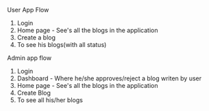 User App Flow
1. Login
2. Home page - See's all the  blogs in the application
3. Create a blog
4. To see his blogs(with all status)


Admin app flow
1. Login
2. Dashboard - Where he/she approves/reject a blog writen by user
3. Home page - See's all the blogs in the application
4. Create Blog
5. To see all his/her blogs